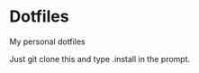 Dotfiles 
=================

My personal dotfiles

Just git clone this and type .install in the prompt. 
